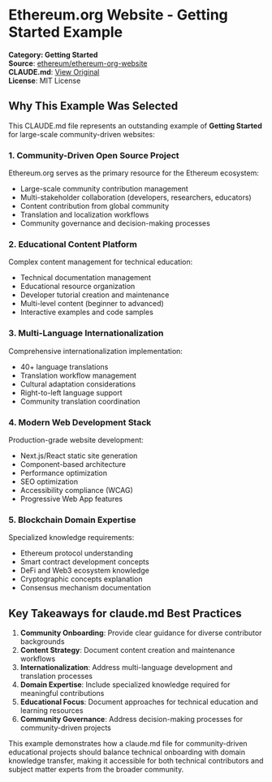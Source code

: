 # Ethereum.org Website - Getting Started Example

**Category: Getting Started**  
**Source**: [ethereum/ethereum-org-website](https://github.com/ethereum/ethereum-org-website)  
**CLAUDE.md**: [View Original](https://github.com/ethereum/ethereum-org-website/blob/main/CLAUDE.md)  
**License**: MIT License

## Why This Example Was Selected

This CLAUDE.md file represents an outstanding example of **Getting Started** for large-scale community-driven websites:

### 1. **Community-Driven Open Source Project**
Ethereum.org serves as the primary resource for the Ethereum ecosystem:
- Large-scale community contribution management
- Multi-stakeholder collaboration (developers, researchers, educators)
- Content contribution from global community
- Translation and localization workflows
- Community governance and decision-making processes

### 2. **Educational Content Platform**
Complex content management for technical education:
- Technical documentation management
- Educational resource organization
- Developer tutorial creation and maintenance
- Multi-level content (beginner to advanced)
- Interactive examples and code samples

### 3. **Multi-Language Internationalization**
Comprehensive internationalization implementation:
- 40+ language translations
- Translation workflow management
- Cultural adaptation considerations
- Right-to-left language support
- Community translation coordination

### 4. **Modern Web Development Stack**
Production-grade website development:
- Next.js/React static site generation
- Component-based architecture
- Performance optimization
- SEO optimization
- Accessibility compliance (WCAG)
- Progressive Web App features

### 5. **Blockchain Domain Expertise**
Specialized knowledge requirements:
- Ethereum protocol understanding
- Smart contract development concepts
- DeFi and Web3 ecosystem knowledge
- Cryptographic concepts explanation
- Consensus mechanism documentation

## Key Takeaways for claude.md Best Practices

1. **Community Onboarding**: Provide clear guidance for diverse contributor backgrounds
2. **Content Strategy**: Document content creation and maintenance workflows
3. **Internationalization**: Address multi-language development and translation processes
4. **Domain Expertise**: Include specialized knowledge required for meaningful contributions
5. **Educational Focus**: Document approaches for technical education and learning resources
6. **Community Governance**: Address decision-making processes for community-driven projects

This example demonstrates how a claude.md file for community-driven educational projects should balance technical onboarding with domain knowledge transfer, making it accessible for both technical contributors and subject matter experts from the broader community.